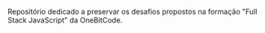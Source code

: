 Repositório dedicado a preservar os desafios propostos na formação "Full Stack JavaScript" da OneBitCode.
